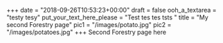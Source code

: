 +++
date = "2018-09-26T10:53:23+00:00"
draft = false
ooh_a_textarea = "testy tesy"
put_your_text_here_please = "Test  tes tes tsts "
title = "My second Forestry page"
pic1 = "/images/potato.jpg"
pic2 = "/images/potatoes.jpg"
+++
Second Forestry page here